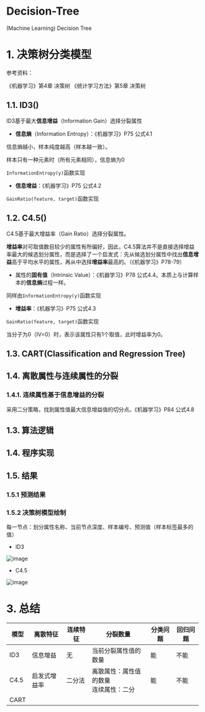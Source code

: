 # Decision-Tree
(Machine Learning) Decision Tree


# 1. 决策树分类模型

参考资料：

《机器学习》第4章 决策树
《统计学习方法》第5章 决策树

## 1.1. ID3()

ID3基于最大**信息增益**（Information Gain）选择分裂属性

- **信息熵**（Information Entropy）：《机器学习》P75 公式4.1

信息熵越小，样本纯度越高（样本越一致）。

样本只有一种元素时（所有元素相同），信息熵为0

```InformationEntropy(y)```函数实现


- **信息增益**：《机器学习》P75 公式4.2

```GainRatio(feature, target)```函数实现


## 1.2. C4.5()

C4.5基于最大增益率（Gain Ratio）选择分裂属性。

**增益率**对可取值数目较少的属性有所偏好，因此，C4.5算法并不是直接选择增益率最大的候选划分属性，而是选择了一个启发式：先从候选划分属性中找出**信息增益**高于平均水平的属性，再从中选择**增益率**最高的。（《机器学习》P78-79）

- 属性的**固有值**（Intrinsic Value）：《机器学习》P78 公式4.4。本质上与计算样本的**信息熵**过程一样。

同样由```InformationEntropy(y)```函数实现

- **增益率**：《机器学习》P75 公式4.3

```GainRatio(feature, target)```函数实现

当分子为0（IV=0）时，表示该属性只有1个取值，此时增益率为0。


## 1.3. CART(Classification and Regression Tree)



## 1.4. 离散属性与连续属性的分裂

### 1.4.1. 连续属性基于信息增益的分裂

采用二分策略，找到属性值最大信息增益值的切分点。《机器学习》P84 公式4.8






## 1.3. 算法逻辑


## 1.4. 程序实现


## 1.5. 结果

### 1.5.1 预测结果

### 1.5.2 决策树模型绘制

每一节点：划分属性名称、当前节点深度、样本编号、预测值（样本标签最多的值）

- ID3 
 
![image](image/ID3_DecisionTreeClassifier.PNG)

- C4.5 

![image](image/C4.5_DecisionTreeClassifier.PNG)



# 3. 总结

模型  |  离散特征   | 连续特征   | 分裂数量                                | 分类问题 | 回归问题 
--    |--          |--         |--                                       |--       |--       
ID3   |信息增益     |无         |当前分裂属性值的数量                       |能       |不能        
C4.5  |启发式增益率 |二分法      |离散属性：属性值的数量</br> 连续属性：二分  |能       |不能    
CART  | |      |  |       |    








